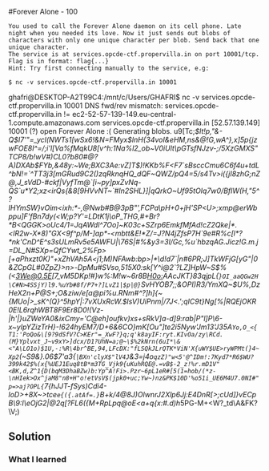 #Forever Alone - 100
```
You used to call the Forever Alone daemon on its cell phone. Late night when you needed its love. Now it just sends out blobs of characters with only one unique character per blob. Send back that one unique character.
The service is at services.opcde-ctf.propervilla.in on port 10001/tcp.
Flag is in format: flag{...}
Hint: Try first connecting manually to the service, e.g:

$ nc -v services.opcde-ctf.propervilla.in 10001
```
ghafri@DESKTOP-A2T99C4:/mnt/c/Users/GHAFRI$ nc -v services.opcde-ctf.propervilla.in 10001
DNS fwd/rev mismatch: services.opcde-ctf.propervilla.in != ec2-52-57-139-149.eu-central-1.compute.amazonaws.com
services.opcde-ctf.propervilla.in [52.57.139.149] 10001 (?) open
Forever Alone :(  Generating blobs.
u9[Tc;*$lt!p,"&-Q$I7'"=_ycl(NWTs1[wSx6!&N=FMyx$lnH{34voI&eHM,ns&@!G,wA^},x]5p{jzwFOE8I^=/;i'l[Va%fMqkU8[v^h:1Na%l2_ob~V0iUlt\pGTsfNJzv-;/5XzGMXS"TCP8/b!wV#)CL0?b80#@?A)DXAb$FYb,&48y:~We;BXC3Ae:vZ]T$)!KKb%F<F7`sBsccCmu6C6f4u+tdL^bN!=`^TT3j3[mGRud9C2()zqRknqHQ_dQF~QWZ/pQ4=5/s4Tv>i({jI8zhG;nZ@,J_sVdD-#ckf|VyfTm@`[i~py]pxZvNq-QS`u*Y2;xz<irQs{&8[9HVvNT~`#In2SHL}]|qQrkO~Uf95tOIq7w0/BflW(H,"5^?IHYmSW}vOim<ixh:*-,@Nwb#B@3pB"',FCPa\pH+0+jH'SP<U>;xmp@erWbppu]F'fBn7dy(<W;p?Y'=LDtK1j\oP_THG,#+Br?*B<QGGK>oUc4/1=JqAWdl^7Oo]~K03c+SZrp6EmkfMfAd!cZ2Qke|*.<lR2w-X*8)"GX<9f^p/M-]ap*-<mbtt&E!*Z/=J?N4jZfsP7H`9e#R%c[l*?*nk'CnD^E^s3sULmRv5e5AWFU|\76S|#%&y3=3l/Gc,%u`hbzqAG.Jicz!G.m.j=DL_N#SXp=QfCYwt_2%Fp>[+aPhxzt0K)"+xZhVAh5A<j1;M)NFAwb:bp>|*\d!d7`|n#6PR;J]TkWFjG[yG"|0&ZCpGL#0ZpZ}>n>-DpMu#SVso,515X0:sk[Y^i@2`?LZ]HpW~S$%(<3We@0.5E[7_vM5DKp!#}w%:M!w~6r8B<H0o:>AAcJKT}83qjpL{`}OI_aaQGw2H\C#N>4SSjY)l9.%uYb#8f/P7+?]LvZ1|$p|@}`SvHYOB7;;&OPI)R3/YmXQ~$U%,*DzHeX2n+P@S+;O&ziw/e[a@pi%u\.RNm#^?]h]{~{MUo|>_sK^(Q}^5hpY|:7vXUxRcW.$IsV)UiPnm|/7J<.';qIC9t}Ng[%|RQEjOKR0E!L6rqhW*BT8F9Er8D0!(Vz-|h'|}uZWeYA0&ixCmy='C@eh]oufkv)xs+sRkV]a-d]9:rab|P"l]P\6-x~yIpYZizTrH}-!624hyEM7/D+6&6CO}mK[Ou"]te2i5Nyw'Jm13'J35A`Yo,O_<{T1:'PoQo&\[9?9dSfV?C>KEr"=_XwF?}q;q'k8ayIF:ryt.KIvOa/zy\RCd.(M}Yplvxt_J~v9xY>]dcx/D1?UhN=a;@~\$%2kNrn(6uI*\&<"A\LO1o)$1U,-:%R\4br^BE,94,LFcDX:"fLSQkJLrQTK*ViN'X{uWY$UE>ryWPMt(}4~Xp2`(~S9&}.06$7'_a3{`|BXn'clyX$"lV4J`&3=j4o`qzZ)"w<5'@^IDm!:7Kyd7*R6$WU?399k42$%(x{%UEJ1Euq8tB*m3TG_Vjk9{uKuhRQE@.=vB$-2_z!%r.mD1V"<BK,d,Z^1{D(bqM3DhaBZw)b:Yp^A!Fi>.Pzr~6pL1eR#[5(1=hob/(*z-\nHIek>Ox^jaM8"n8+H"o!etVsV$(jpk0+uc;Yw~)nz&PK$10D'%o51i_UE6M4U7.0NI#"p=>aj?OPL{`7{hJJT-fSys)Cdi4-loD>+8X~>tce_`e{({.atAf=.}`B+k/4@8J)OlwnrJ2Xlp6Jj:E4DnR[>;cUd]}vECpB\9:I\eOjG2|@2q[?FL6({M+RpLpq@oE<a+q{x:#.d)h*5PG-M+<W?_td\A&FK?\V;)

## Solution	

### What I learned